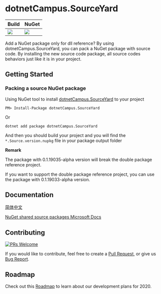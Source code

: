 # dotnetCampus.SourceYard

| Build | NuGet |
|--|--|
|![](https://github.com/dotnet-campus/SourceYard/workflows/.NET%20Core/badge.svg)|[![](https://img.shields.io/nuget/v/dotnetCampus.SourceYard.svg)](https://www.nuget.org/packages/dotnetCampus.SourceYard)|

Add a NuGet package only for dll reference? By using dotnetCampus.SourceYard, you can pack a NuGet package with source code. By installing the new source code package, all source codes behaviors just like it is in your project.

## Getting Started

### Packing a source NuGet package

Using NuGet tool to install [dotnetCampus.SourceYard](https://www.nuget.org/packages/dotnetCampus.SourceYard) to your project

```
PM> Install-Package dotnetCampus.SourceYard 
```

Or

```
dotnet add package dotnetCampus.SourceYard
```

And then you should build your project and you will find the `*.Source.version.nupkg` file in your package output folder

**Remark**

The package with 0.1.19035-alpha version will break the double package reference project.

If you want to support the double package reference project, you can use the package with 0.1.19033-alpha version.

## Documentation

[简体中文](README.zh-cn.md)

[NuGet shared source packages Microsoft Docs](https://docs.microsoft.com/en-us/dotnet/standard/library-guidance/dependencies#nuget-shared-source-packages )

## Contributing

[![PRs Welcome](https://img.shields.io/badge/PRs-welcome-brightgreen.svg?style=flat-square)](https://github.com/dotnet-campus/SourceYard/pulls)

If you would like to contribute, feel free to create a [Pull Request](https://github.com/dotnet-campus/SourceYard/pulls), or give us [Bug Report](https://github.com/dotnet-campus/SourceYard/issues/new).

## Roadmap

Check out this [Roadmap](https://github.com/dotnet-campus/SourceYard/projects/1) to learn about our development plans for 2020.